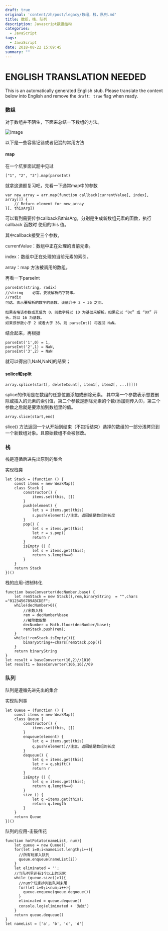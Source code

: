 ```yaml
---
draft: true
original: 'content/zh/post/legacy/数组，栈，队列.md'
title: 数组，栈，队列
description: Javascript数据结构
categories:
  - JavaScript
tags:
  - JavaScript
date: 2018-08-22 15:09:45
summary: ""
---
```


# ENGLISH TRANSLATION NEEDED

This is an automatically generated English stub. Please translate the content below into English and remove the `draft: true` flag when ready.

<!-- ORIGINAL CHINESE CONTENT STARTS -->
### 数组

对于数组并不陌生，下面来总结一下数组的方法。

![image](/images/array-stack-queue/img1.png)

以下是一些容易记错或者记混的常用方法

#### map

在一个坑爹面试题中见过

    ["1", "2", "3"].map(parseInt)
    
就拿这道题复习吧，先看一下通常map中的参数

    var new_array = arr.map(function callback(currentValue[, index[, array]]) {
        // Return element for new_array
    }[, thisArg])

可以看到需要传参callback和thisArg，分别是生成新数组元素的函数，执行 callback 函数时 使用的this 值。

其中callback接受三个参数，

currentValue：数组中正在处理的当前元素。

index：数组中正在处理的当前元素的索引。

array：map 方法被调用的数组。

再看一下parseInt
    
    parseInt(string, radix)
    //string	必需。要被解析的字符串。
    //radix	
    可选。表示要解析的数字的基数。该值介于 2 ~ 36 之间。
    
    如果省略该参数或其值为 0，则数字将以 10 为基础来解析。如果它以 “0x” 或 “0X” 开头，将以 16 为基数。
    如果该参数小于 2 或者大于 36，则 parseInt() 将返回 NaN。

结合起来，再根据
    
    parseInt('1',0) = 1,
    parseInt('2',1) = NaN,
    parseInt('3',2) = NaN
    
就可以得出[1,NaN,NaN]的结果；

#### solice和split

    array.splice(start[, deleteCount[, item1[, item2[, ...]]]])

splice的作用是在数组的任意位置添加或删除元素。
其中第一个参数表示想要删除或插入的元素的索引值，第二个参数是删除元素的个数(添加则传入0)，第三个参数之后就是要添加到数组里的值。

    array.slice(start,end)

slice() 方法返回一个从开始到结束（不包括结束）选择的数组的一部分浅拷贝到一个新数组对象。且原始数组不会被修改。




### 栈

栈是遵循后进先出原则的集合

实现栈类

    let Stack = (function () {
        const items = new WeakMap()
        class Stack {
            constructor() {
                items.set(this, [])
            }
            push(element) {
                let s = items.get(this)
                s.push(element)//注意，返回值是数组的长度
            }
            pop() {
                let s = items.get(this)
                let r = s.pop()
                return r
            }
            isEmpty () {
                let s = items.get(this);
                return s.length==0
            }
        }
        return Stack
    })()
    
栈的应用-进制转化
    
    function baseConverter(decNumber,base) {
        let remStack = new Stack(),rem,binaryString  = "",chars ="0123456789ABCDEF";
        while(decNumber>0){
            //余数入栈
            rem = decNumber%base
            //被除数取整
            decNumber = Math.floor(decNumber/base);
            remStack.push(rem);
        }
        while(!remStack.isEmpty()){
            binaryString+=chars[remStack.pop()]
        }
        return binaryString
    }
    let result = baseConverter(10,2)//1010
    let result1 = baseConverter(105,16)//69
    


### 队列
队列是遵循先进先出的集合

实现队列类

    let Queue = (function () {
        const items = new WeakMap()
        class Queue {
            constructor() {
                items.set(this, [])
            }
            enqueue(element) {
                let q = items.get(this)
                q.push(element)//注意，返回值是数组的长度
            }
            dequeue() {
                let q = items.get(this)
                let r = q.shift()
                return r
            }
            isEmpty () {
                let q = items.get(this);
                return q.length==0
            }
            size () {
                let q =items.get(this);
                return q.length
            }
        }
        return Queue
    })()

队列的应用-击鼓传花

    function hotPotato(nameList, num){
        let queue = new Queue()
        for(let i=0;i<nameList.length;i++){
          //所有玩家入队列
          queue.enqueue(nameList[i])
        }
        let eliminated = '';
        //当队列里还有1个以上的玩家
        while (queue.size()>1){
          //num个玩家排列到队列末尾
          for(let i=0;i<num;i++){
            queue.enqueue(queue.dequeue())    
          }
          eliminated = queue.dequeue()
          console.log(eliminated + '淘汰')
        }
        return queue.dequeue() 
    }
    let nameList = ['a', 'b', 'c', 'd']
<!-- ORIGINAL CHINESE CONTENT ENDS -->
